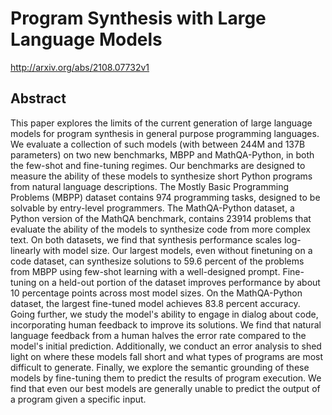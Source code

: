 # Program Synthesis with Large Language Models
http://arxiv.org/abs/2108.07732v1
## Abstract
This paper explores the limits of the current generation of large language models for program synthesis in general purpose programming languages. We evaluate a collection of such models (with between 244M and 137B parameters) on two new benchmarks, MBPP and MathQA-Python, in both the few-shot and fine-tuning regimes. Our benchmarks are designed to measure the ability of these models to synthesize short Python programs from natural language descriptions. The Mostly Basic Programming Problems (MBPP) dataset contains 974 programming tasks, designed to be solvable by entry-level programmers. The MathQA-Python dataset, a Python version of the MathQA benchmark, contains 23914 problems that evaluate the ability of the models to synthesize code from more complex text. On both datasets, we find that synthesis performance scales log-linearly with model size. Our largest models, even without finetuning on a code dataset, can synthesize solutions to 59.6 percent of the problems from MBPP using few-shot learning with a well-designed prompt. Fine-tuning on a held-out portion of the dataset improves performance by about 10 percentage points across most model sizes. On the MathQA-Python dataset, the largest fine-tuned model achieves 83.8 percent accuracy. Going further, we study the model's ability to engage in dialog about code, incorporating human feedback to improve its solutions. We find that natural language feedback from a human halves the error rate compared to the model's initial prediction. Additionally, we conduct an error analysis to shed light on where these models fall short and what types of programs are most difficult to generate. Finally, we explore the semantic grounding of these models by fine-tuning them to predict the results of program execution. We find that even our best models are generally unable to predict the output of a program given a specific input.